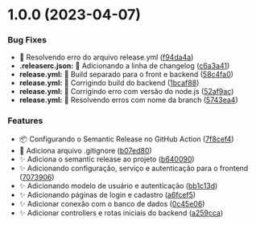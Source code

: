 # 1.0.0 (2023-04-07)


### Bug Fixes

* :bug: Resolvendo erro do arquivo release.yml ([f94da4a](https://github.com/Thalles-HsA/Inventory-MERN/commit/f94da4a221f3a1c8eb731fdc651038f628a4dc39))
* **.releaserc.json:** :bug: Adicionando a linha de changelog ([c6a3a41](https://github.com/Thalles-HsA/Inventory-MERN/commit/c6a3a413bec91d0084c58e80b920004e8c02e663))
* **release.yml:** :bug: Build separado para o front e backend ([58c4fa0](https://github.com/Thalles-HsA/Inventory-MERN/commit/58c4fa0cc039d0b75212203dc2c4f748fa45e8b9))
* **release.yml:** :bug: Corrigindo build do backend ([1bcaf88](https://github.com/Thalles-HsA/Inventory-MERN/commit/1bcaf88f3f0983189c50d3d41dcc1f38ea6abc3b))
* **release.yml:** :bug: Corrigindo erro com versão do node.js ([52af9ac](https://github.com/Thalles-HsA/Inventory-MERN/commit/52af9acfe263b9349869b0c49b7c2e61e13ec247))
* **release.yml:** :bug: Resolvendo erros com nome da branch ([5743ea4](https://github.com/Thalles-HsA/Inventory-MERN/commit/5743ea4852c8b466fcaeb4a23a67bf8c3168ea53))


### Features

* :package: Configurando o Semantic Release no GitHub Action ([7f8cef4](https://github.com/Thalles-HsA/Inventory-MERN/commit/7f8cef441da7d17a721f350684a4adeef8d44e4b))
* :see_no_evil: Adiciona arquivo .gitignore ([b07ed80](https://github.com/Thalles-HsA/Inventory-MERN/commit/b07ed80535f60a6d709f2ac22802bc5275b27c83))
* :sparkles: Adiciona o semantic release ao projeto ([b640090](https://github.com/Thalles-HsA/Inventory-MERN/commit/b6400908b774f71961f99b1b6efffaa565b58e73))
* :sparkles: Adicionando configuração, serviço e autenticação para o frontend ([7073906](https://github.com/Thalles-HsA/Inventory-MERN/commit/7073906dc18d1c439d679d65783430e091e96810))
* :sparkles: Adicionando modelo de usuário e autenticação ([bb1c13d](https://github.com/Thalles-HsA/Inventory-MERN/commit/bb1c13d53f1d2b430520b93a174ea1fde8c56428))
* :sparkles: Adicionando páginas de login e cadastro ([a6fcef5](https://github.com/Thalles-HsA/Inventory-MERN/commit/a6fcef512c6d3b155238aa662eb3fc9c94be6364))
* :sparkles: Adicionar conexão com o banco de dados ([0c45e06](https://github.com/Thalles-HsA/Inventory-MERN/commit/0c45e06d81d4a922a04a7c7764cfbaaa09cfe48f))
* :sparkles: Adicionar controllers e rotas iniciais do backend ([a259cca](https://github.com/Thalles-HsA/Inventory-MERN/commit/a259cca2ef19dff9d55183c40c532db3b1c146a0))
